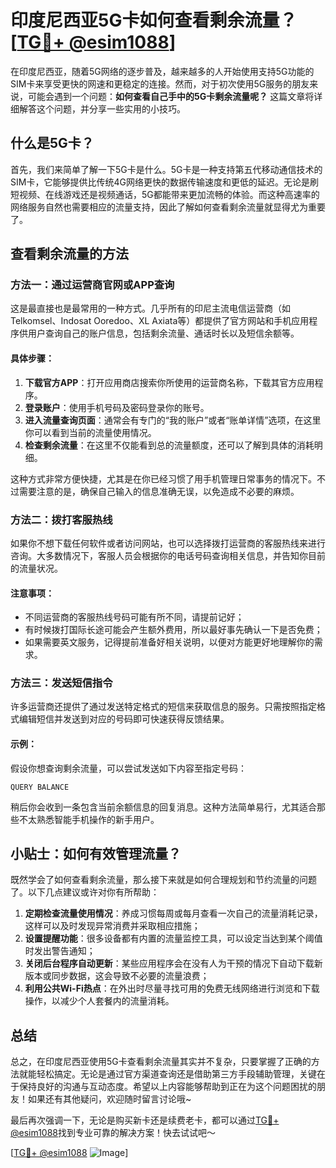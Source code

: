 # 印度尼西亚5G卡如何查看剩余流量？[[TG💪+ @esim1088](https://t.me/s/esim1088)]

在印度尼西亚，随着5G网络的逐步普及，越来越多的人开始使用支持5G功能的SIM卡来享受更快的网速和更稳定的连接。然而，对于初次使用5G服务的朋友来说，可能会遇到一个问题：**如何查看自己手中的5G卡剩余流量呢？** 这篇文章将详细解答这个问题，并分享一些实用的小技巧。

## 什么是5G卡？

首先，我们来简单了解一下5G卡是什么。5G卡是一种支持第五代移动通信技术的SIM卡，它能够提供比传统4G网络更快的数据传输速度和更低的延迟。无论是刷短视频、在线游戏还是视频通话，5G都能带来更加流畅的体验。而这种高速率的网络服务自然也需要相应的流量支持，因此了解如何查看剩余流量就显得尤为重要了。

## 查看剩余流量的方法

### 方法一：通过运营商官网或APP查询

这是最直接也是最常用的一种方式。几乎所有的印尼主流电信运营商（如Telkomsel、Indosat Ooredoo、XL Axiata等）都提供了官方网站和手机应用程序供用户查询自己的账户信息，包括剩余流量、通话时长以及短信余额等。

#### 具体步骤：
1. **下载官方APP**：打开应用商店搜索你所使用的运营商名称，下载其官方应用程序。
2. **登录账户**：使用手机号码及密码登录你的账号。
3. **进入流量查询页面**：通常会有专门的“我的账户”或者“账单详情”选项，在这里你可以看到当前的流量使用情况。
4. **检查剩余流量**：在这里不仅能看到总的流量额度，还可以了解到具体的消耗明细。

这种方式非常方便快捷，尤其是在你已经习惯了用手机管理日常事务的情况下。不过需要注意的是，确保自己输入的信息准确无误，以免造成不必要的麻烦。

### 方法二：拨打客服热线

如果你不想下载任何软件或者访问网站，也可以选择拨打运营商的客服热线来进行咨询。大多数情况下，客服人员会根据你的电话号码查询相关信息，并告知你目前的流量状况。

#### 注意事项：
- 不同运营商的客服热线号码可能有所不同，请提前记好；
- 有时候拨打国际长途可能会产生额外费用，所以最好事先确认一下是否免费；
- 如果需要英文服务，记得提前准备好相关说明，以便对方能更好地理解你的需求。

### 方法三：发送短信指令

许多运营商还提供了通过发送特定格式的短信来获取信息的服务。只需按照指定格式编辑短信并发送到对应的号码即可快速获得反馈结果。

#### 示例：
假设你想查询剩余流量，可以尝试发送如下内容至指定号码：
```
QUERY BALANCE
```
稍后你会收到一条包含当前余额信息的回复消息。这种方法简单易行，尤其适合那些不太熟悉智能手机操作的新手用户。

## 小贴士：如何有效管理流量？

既然学会了如何查看剩余流量，那么接下来就是如何合理规划和节约流量的问题了。以下几点建议或许对你有所帮助：

1. **定期检查流量使用情况**：养成习惯每周或每月查看一次自己的流量消耗记录，这样可以及时发现异常消费并采取相应措施；
2. **设置提醒功能**：很多设备都有内置的流量监控工具，可以设定当达到某个阈值时发出警告通知；
3. **关闭后台程序自动更新**：某些应用程序会在没有人为干预的情况下自动下载新版本或同步数据，这会导致不必要的流量浪费；
4. **利用公共Wi-Fi热点**：在外出时尽量寻找可用的免费无线网络进行浏览和下载操作，以减少个人套餐内的流量消耗。

## 总结

总之，在印度尼西亚使用5G卡查看剩余流量其实并不复杂，只要掌握了正确的方法就能轻松搞定。无论是通过官方渠道查询还是借助第三方手段辅助管理，关键在于保持良好的沟通与互动态度。希望以上内容能够帮助到正在为这个问题困扰的朋友！如果还有其他疑问，欢迎随时留言讨论哦~

最后再次强调一下，无论是购买新卡还是续费老卡，都可以通过[TG💪+ @esim1088](https://t.me/s/esim1088)找到专业可靠的解决方案！快去试试吧～

[[TG💪+ @esim1088](https://t.me/s/esim1088) ![Image](https://i.postimg.cc/4NQfJmqS/Snipaste-2025-05-13-00-14-12.png)]